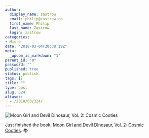 ```yaml
---
author:
  display_name: zastrow
  email: philip@zastrow.co
  first_name: Philip
  last_name: Zastrow
  login: zastrow
categories:
- Micro
date: "2018-03-04T20:38:19Z"
meta:
  _wpcom_is_markdown: "1"
parent_id: "0"
password: ""
published: true
status: publish
tags: []
title: ""
type: post
slug: 324
aliases:
  - /2018/03/324/
---
```

<p><img src="https://i.gr-assets.com/images/S/compressed.photo.goodreads.com/books/1485555772l/30621642._SY475_.jpg" alt="Moon Girl and Devil Dinosaur, Vol. 2: Cosmic Cooties" /></p>

<p>Just finished the book, <a href="https://www.goodreads.com/review/show/2313891561?utm_medium=api&amp;utm_source=rss">Moon Girl and Devil Dinosaur, Vol. 2: Cosmic Cooties</a>. 📚</p>
